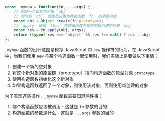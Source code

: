 ```JavaScript
const _mynew = function(fn, ...args) {
	// 创建一个新的空对象 `obj`
	// 同时将 `obj` 的原型设置为构造函数 `fn` 的原型对象
    const obj = Object.create(fn.prototype);
	// `apply` 确保 `this` 在构造函数内部指向新创建的对象 `obj`
    const res = fn.apply(obj, args);
    return (typeof res === 'object' && res !== null) ? res : obj;
};
```

`_mynew` 函数的设计意图是模拟 JavaScript 中 `new` 操作符的行为。在 JavaScript 中，当我们使用 `new` 与某个构造函数一起使用时，我们实际上是要做以下事情：

1. 创建一个新的空对象
2. 将这个新对象的原型链（prototype）指向构造函数的原型对象 `prototype`
3. 使用构造函数初始化这个新对象
4. 如果构造函数返回了一个对象，则使用该对象，否则使用新创建的对象

为了实现这些操作，`_mynew` 函数需要知道两件事：

1. 哪个构造函数应该被调用 - 这就是 `fn` 参数的目的
2. 构造函数的参数是什么 - 这就是 `...args` 参数的目的

